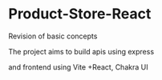 # Product-Store-React

Revision of basic concepts

The project aims to build apis using express

and frontend using Vite +React, Chakra UI
